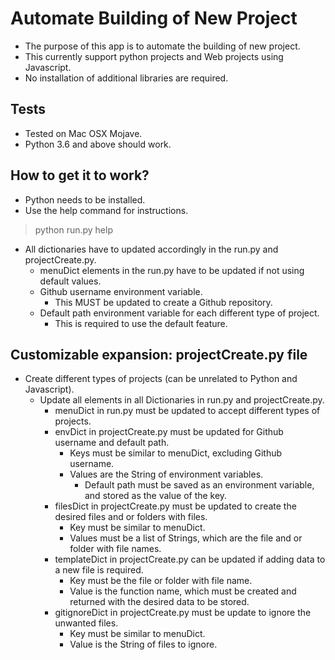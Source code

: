 # Automate Building of New Project
* The purpose of this app is to automate the building of new project.
* This currently support python projects and Web projects using Javascript.
* No installation of additional libraries are required.

## Tests
* Tested on Mac OSX Mojave.
* Python 3.6 and above should work.

## How to get it to work?
* Python needs to be installed.
* Use the help command for instructions.
> python run.py help
* All dictionaries have to updated accordingly in the run.py and projectCreate.py.
    * menuDict elements in the run.py have to be updated if not using default values.
    * Github username environment variable.
        * This MUST be updated to create a Github repository.
    * Default path environment variable for each different type of project.
        * This is required to use the default feature.

## Customizable expansion: projectCreate.py file
* Create different types of projects (can be unrelated to Python and Javascript).
    * Update all elements in all Dictionaries in run.py and projectCreate.py.
        * menuDict in run.py must be updated to accept different types of projects.
        * envDict in projectCreate.py must be updated for Github username and default path.
            * Keys must be similar to menuDict, excluding Github username.
            * Values are the String of environment variables.
                * Default path must be saved as an environment variable, and stored as the value of the key.
        * filesDict in projectCreate.py must be updated to create the desired files and or folders with files.
            * Key must be similar to menuDict.
            * Values must be a list of Strings, which are the file and or folder with file names.
        * templateDict in projectCreate.py can be updated if adding data to a new file is required.
            * Key must be the file or folder with file name.
            * Value is the function name, which must be created and returned with the desired data to be stored.
        * gitignoreDict in projectCreate.py must be update to ignore the unwanted files.
            * Key must be similar to menuDict.
            * Value is the String of files to ignore.
